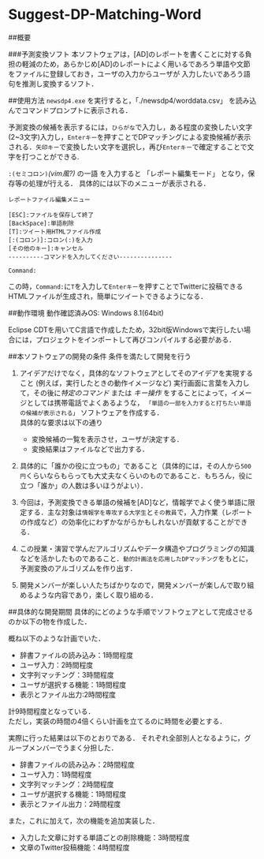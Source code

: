 Suggest-DP-Matching-Word
========================

##概要

###予測変換ソフト
本ソフトウェアは，[AD]のレポートを書くことに対する負担の軽減のため，あらかじめ[AD]のレポートによく用いるであろう単語や文節をファイルに登録しておき，ユーザの入力からユーザが
入力したいであろう語句を推測し変換するソフト．


##使用方法
`newsdp4.exe` を実行すると，「./newsdp4/worddata.csv」 を読み込んでコマンドプロンプトに表示される．

予測変換の候補を表示するには，`ひらがな`で入力し，ある程度の変換したい文字(2~3文字)入力し，`Enterキー`を押すことでDPマッチングによる変換候補が表示される．`矢印キー`で変換したい文字を選択し，再び`Enterキー`で確定することで文字を打つことができる.  

`:(セミコロン)`*(vim風?)* の一語 を入力すると 「レポート編集モード」 となり，保存等の処理が行える．
具体的には以下のメニューが表示される．

    レポートファイル編集メニュー
    
    [ESC]:ファイルを保存して終了
    [BackSpace]:単語削除
    [T]:ツイート用HTMLファイル作成
    [:(コロン)]:コロン(:)を入力
    [その他のキー]:キャンセル
    ----------コマンドを入力してください---------------
    
    Command:

この時，`Command:`に`T`を入力して`Enterキー`を押すことでTwitterに投稿できるHTMLファイルが生成され，簡単にツイートできるようになる．


##動作環境
動作確認済みOS: Windows 8.1(64bit)

Eclipse CDTを用いてC言語で作成したため，32bit版Windowsで実行したい場合には，プロジェクトをインポートして再びコンパイルする必要がある．

##本ソフトウェアの開発の条件
条件を満たして開発を行う

1. アイデアだけでなく，具体的なソフトウェアとしてそのアイデアを実現すること
(例えば，実行したときの動作イメージなど)
 実行画面に言葉を入力して，その後に*特定のコマンド* または *キー操作* をすることによって，イメージとしては携帯電話でよくあるような，
`「単語の一部を入力すると打ちたい単語の候補が表示される」`
ソフトウェアを作成する．  
具体的な要求は以下の通り
   * 変換候補の一覧を表示させ，ユーザが決定する．
   * 変換結果はファイルなどで出力する．  

1. 具体的に「誰かの役に立つもの」であること（具体的には，その人から`500円`くらいならもらっても大丈夫なくらいのものであること．もちろん，役に立つ「誰か」の人数は多いほうがよい）．

1. 今回は，予測変換できる単語の候補を[AD]など，情報学でよく使う単語に限定する．主な対象は`情報学を専攻する大学生`と`その教員`で，入力作業（レポートの作成など）の効率化にわずかながらかもしれないが貢献することができる．

1. この授業・演習で学んだアルゴリズムやデータ構造やプログラミングの知識などを活かしたものであること．`動的計画法を応用したDPマッチング`をもとに，予測変換のアルゴリズムを作り出す．

1. 開発メンバーが楽しい人たちばかりなので，開発メンバーが楽しんで取り組めるような内容であり，楽しく取り組める．

##具体的な開発期間
具体的にどのような手順でソフトウェアとして完成させるのか以下の物を作成した．  

概ね以下のような計画でいた．

* 辞書ファイルの読み込み：1時間程度
* ユーザ入力：2時間程度
* 文字列マッチング：3時間程度
* ユーザが選択する機能：1時間程度
* 表示とファイル出力:2時間程度

計9時間程度となっている．  
ただし，実装の時間の4倍くらい計画を立てるのに時間を必要とする．

実際に行った結果は以下のとおりである．
それぞれ全部別人となるように，グループメンバーでうまく分担した．

* 辞書ファイルの読み込み：2時間程度
* ユーザ入力：1時間程度
* 文字列マッチング：2時間程度
* ユーザが選択する機能：1時間程度
* 表示とファイル出力：2時間程度

また，これに加えて，次の機能を追加実装した．

* 入力した文章に対する単語ごとの削除機能：3時間程度
* 文章のTwitter投稿機能：4時間程度
